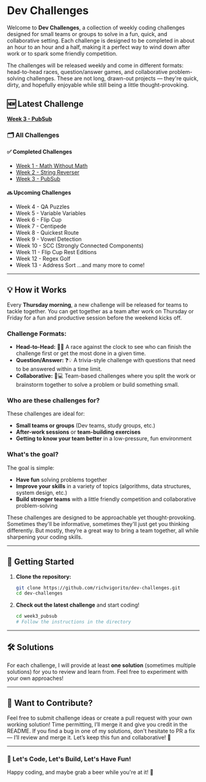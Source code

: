 # Dev Challenges

Welcome to **Dev Challenges**, a collection of weekly coding challenges designed for small teams or groups to solve in a fun, quick, and collaborative setting. Each challenge is designed to be completed in about an hour to an hour and a half, making it a perfect way to wind down after work or to spark some friendly competition.

The challenges will be released weekly and come in different formats: head-to-head races, question/answer games, and collaborative problem-solving challenges. These are not long, drawn-out projects — they're quick, dirty, and hopefully enjoyable while still being a little thought-provoking.

## 🆕 Latest Challenge

**[Week 3 - PubSub](./week3_pubsub)**

### 🗂 All Challenges

#### ✅ Completed Challenges
- [Week 1 - Math Without Math](./week1_math_without_math)  
- [Week 2 - String Reverser](./week2_string_reverser)  
- [Week 3 - PubSub](./week3_pubsub)

#### 🔜 Upcoming Challenges
- Week 4 - QA Puzzles
- Week 5 - Variable Variables
- Week 6 - Flip Cup
- Week 7 - Centipede
- Week 8 - Quickest Route
- Week 9 - Vowel Detection
- Week 10 - SCC (Strongly Connected Components)
- Week 11 - Flip Cup Rest Editions
- Week 12 - Regex Golf
- Week 13 - Address Sort
  ...and many more to come!

---

## 💡 How it Works

Every **Thursday morning**, a new challenge will be released for teams to tackle together. You can get together as a team after work on Thursday or Friday for a fun and productive session before the weekend kicks off.

### Challenge Formats:
- **Head-to-Head:** 🏁🔥 A race against the clock to see who can finish the challenge first or get the most done in a given time.
- **Question/Answer:** ❓💡 A trivia-style challenge with questions that need to be answered within a time limit.
- **Collaborative:** 🤝💻 Team-based challenges where you split the work or brainstorm together to solve a problem or build something small.

### Who are these challenges for?
These challenges are ideal for:
- **Small teams or groups** (Dev teams, study groups, etc.)
- **After-work sessions** or **team-building exercises**
- **Getting to know your team better** in a low-pressure, fun environment

### What's the goal?
The goal is simple:
- **Have fun** solving problems together
- **Improve your skills** in a variety of topics (algorithms, data structures, system design, etc.)
- **Build stronger teams** with a little friendly competition and collaborative problem-solving

These challenges are designed to be approachable yet thought-provoking. Sometimes they'll be informative, sometimes they'll just get you thinking differently. But mostly, they’re a great way to bring a team together, all while sharpening your coding skills.

---

## 🚀 Getting Started

1. **Clone the repository:**

    ```bash
    git clone https://github.com/richvigorito/dev-challenges.git
    cd dev-challenges
    ```

2. **Check out the latest challenge** and start coding!

    ```bash
    cd week3_pubsub
    # Follow the instructions in the directory
    ```

---

## 🛠 Solutions

For each challenge, I will provide at least **one solution** (sometimes multiple solutions) for you to review and learn from. Feel free to experiment with your own approaches!

---

## 📢 Want to Contribute?

Feel free to submit challenge ideas or create a pull request with your own working solution! Time permitting, I’ll merge it and give you credit in the README. If you find a bug in one of my solutions, don't hesitate to PR a fix — I’ll review and merge it. Let’s keep this fun and collaborative! 🍻


---

### 🙌 Let's Code, Let's Build, Let's Have Fun!

Happy coding, and maybe grab a beer while you're at it! 🍻

